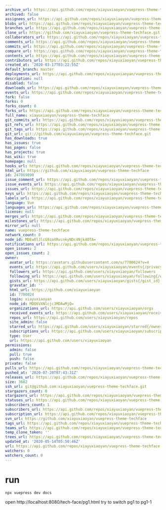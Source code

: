 ```yaml
---
archive_url: https://api.github.com/repos/xiayuxiaoyan/vuepress-theme-techface/{archive_format}{/ref}
archived: false
assignees_url: https://api.github.com/repos/xiayuxiaoyan/vuepress-theme-techface/assignees{/user}
blobs_url: https://api.github.com/repos/xiayuxiaoyan/vuepress-theme-techface/git/blobs{/sha}
branches_url: https://api.github.com/repos/xiayuxiaoyan/vuepress-theme-techface/branches{/branch}
clone_url: https://github.com/xiayuxiaoyan/vuepress-theme-techface.git
collaborators_url: https://api.github.com/repos/xiayuxiaoyan/vuepress-theme-techface/collaborators{/collaborator}
comments_url: https://api.github.com/repos/xiayuxiaoyan/vuepress-theme-techface/comments{/number}
commits_url: https://api.github.com/repos/xiayuxiaoyan/vuepress-theme-techface/commits{/sha}
compare_url: https://api.github.com/repos/xiayuxiaoyan/vuepress-theme-techface/compare/{base}...{head}
contents_url: https://api.github.com/repos/xiayuxiaoyan/vuepress-theme-techface/contents/{+path}
contributors_url: https://api.github.com/repos/xiayuxiaoyan/vuepress-theme-techface/contributors
created_at: '2020-03-17T03:22:55Z'
default_branch: master
deployments_url: https://api.github.com/repos/xiayuxiaoyan/vuepress-theme-techface/deployments
description: null
disabled: false
downloads_url: https://api.github.com/repos/xiayuxiaoyan/vuepress-theme-techface/downloads
events_url: https://api.github.com/repos/xiayuxiaoyan/vuepress-theme-techface/events
fork: false
forks: 0
forks_count: 0
forks_url: https://api.github.com/repos/xiayuxiaoyan/vuepress-theme-techface/forks
full_name: xiayuxiaoyan/vuepress-theme-techface
git_commits_url: https://api.github.com/repos/xiayuxiaoyan/vuepress-theme-techface/git/commits{/sha}
git_refs_url: https://api.github.com/repos/xiayuxiaoyan/vuepress-theme-techface/git/refs{/sha}
git_tags_url: https://api.github.com/repos/xiayuxiaoyan/vuepress-theme-techface/git/tags{/sha}
git_url: git://github.com/xiayuxiaoyan/vuepress-theme-techface.git
has_downloads: true
has_issues: true
has_pages: false
has_projects: true
has_wiki: true
homepage: null
hooks_url: https://api.github.com/repos/xiayuxiaoyan/vuepress-theme-techface/hooks
html_url: https://github.com/xiayuxiaoyan/vuepress-theme-techface
id: 247869890
issue_comment_url: https://api.github.com/repos/xiayuxiaoyan/vuepress-theme-techface/issues/comments{/number}
issue_events_url: https://api.github.com/repos/xiayuxiaoyan/vuepress-theme-techface/issues/events{/number}
issues_url: https://api.github.com/repos/xiayuxiaoyan/vuepress-theme-techface/issues{/number}
keys_url: https://api.github.com/repos/xiayuxiaoyan/vuepress-theme-techface/keys{/key_id}
labels_url: https://api.github.com/repos/xiayuxiaoyan/vuepress-theme-techface/labels{/name}
language: Vue
languages_url: https://api.github.com/repos/xiayuxiaoyan/vuepress-theme-techface/languages
license: null
merges_url: https://api.github.com/repos/xiayuxiaoyan/vuepress-theme-techface/merges
milestones_url: https://api.github.com/repos/xiayuxiaoyan/vuepress-theme-techface/milestones{/number}
mirror_url: null
name: vuepress-theme-techface
network_count: 0
node_id: MDEwOlJlcG9zaXRvcnkyNDc4Njk4OTA=
notifications_url: https://api.github.com/repos/xiayuxiaoyan/vuepress-theme-techface/notifications{?since,all,participating}
open_issues: 2
open_issues_count: 2
owner:
  avatar_url: https://avatars.githubusercontent.com/u/7700024?v=4
  events_url: https://api.github.com/users/xiayuxiaoyan/events{/privacy}
  followers_url: https://api.github.com/users/xiayuxiaoyan/followers
  following_url: https://api.github.com/users/xiayuxiaoyan/following{/other_user}
  gists_url: https://api.github.com/users/xiayuxiaoyan/gists{/gist_id}
  gravatar_id: ''
  html_url: https://github.com/xiayuxiaoyan
  id: 7700024
  login: xiayuxiaoyan
  node_id: MDQ6VXNlcjc3MDAwMjQ=
  organizations_url: https://api.github.com/users/xiayuxiaoyan/orgs
  received_events_url: https://api.github.com/users/xiayuxiaoyan/received_events
  repos_url: https://api.github.com/users/xiayuxiaoyan/repos
  site_admin: false
  starred_url: https://api.github.com/users/xiayuxiaoyan/starred{/owner}{/repo}
  subscriptions_url: https://api.github.com/users/xiayuxiaoyan/subscriptions
  type: User
  url: https://api.github.com/users/xiayuxiaoyan
permissions:
  admin: false
  pull: true
  push: false
private: false
pulls_url: https://api.github.com/repos/xiayuxiaoyan/vuepress-theme-techface/pulls{/number}
pushed_at: '2020-07-20T07:43:31Z'
releases_url: https://api.github.com/repos/xiayuxiaoyan/vuepress-theme-techface/releases{/id}
size: 3682
ssh_url: git@github.com:xiayuxiaoyan/vuepress-theme-techface.git
stargazers_count: 0
stargazers_url: https://api.github.com/repos/xiayuxiaoyan/vuepress-theme-techface/stargazers
statuses_url: https://api.github.com/repos/xiayuxiaoyan/vuepress-theme-techface/statuses/{sha}
subscribers_count: 1
subscribers_url: https://api.github.com/repos/xiayuxiaoyan/vuepress-theme-techface/subscribers
subscription_url: https://api.github.com/repos/xiayuxiaoyan/vuepress-theme-techface/subscription
svn_url: https://github.com/xiayuxiaoyan/vuepress-theme-techface
tags_url: https://api.github.com/repos/xiayuxiaoyan/vuepress-theme-techface/tags
teams_url: https://api.github.com/repos/xiayuxiaoyan/vuepress-theme-techface/teams
temp_clone_token: ''
trees_url: https://api.github.com/repos/xiayuxiaoyan/vuepress-theme-techface/git/trees{/sha}
updated_at: '2020-05-14T05:50:46Z'
url: https://api.github.com/repos/xiayuxiaoyan/vuepress-theme-techface
watchers: 0
watchers_count: 0
---
```


# run
```
npx vuepress dev docs
```

open http://localhost:8080/tech-face/pg1.html
try to switch pg1 to pg1-1